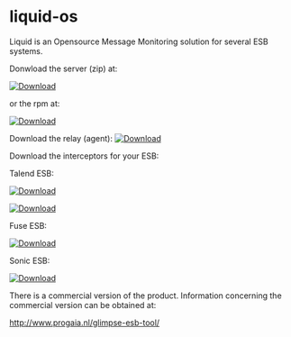 # liquid-os
Liquid is an Opensource Message Monitoring solution for several ESB systems.

Donwload the server (zip) at:

[ ![Download](https://api.bintray.com/packages/paultegelaar/maven/liquid-os/images/download.svg) ](https://bintray.com/paultegelaar/maven/liquid-os/_latestVersion)

or the rpm at:

[ ![Download](https://api.bintray.com/packages/paultegelaar/RPM/liquid-os/images/download.svg) ](https://bintray.com/paultegelaar/RPM/liquid-os/_latestVersion)

Download the relay (agent):
[ ![Download](https://api.bintray.com/packages/paultegelaar/maven/relay/images/download.svg) ](https://bintray.com/paultegelaar/maven/relay/_latestVersion)

Download the interceptors for your ESB:

Talend ESB:

[ ![Download](https://api.bintray.com/packages/paultegelaar/maven/liquid-talend-esb-interceptor/images/download.svg) ](https://bintray.com/paultegelaar/maven/liquid-talend-esb-interceptor/_latestVersion)

[ ![Download](https://api.bintray.com/packages/paultegelaar/maven/liquid-relay-camel-osgi/images/download.svg) ](https://bintray.com/paultegelaar/maven/liquid-relay-camel-osgi/_latestVersion)

Fuse ESB:

[ ![Download](https://api.bintray.com/packages/paultegelaar/maven/liquid-relay-fuse-esb-interceptor/images/download.svg) ](https://bintray.com/paultegelaar/maven/liquid-relay-fuse-esb-interceptor/_latestVersion)

Sonic ESB:

[ ![Download](https://api.bintray.com/packages/paultegelaar/maven/liquid-relay-sonic-interceptor/images/download.svg) ](https://bintray.com/paultegelaar/maven/liquid-relay-sonic-interceptor/_latestVersion)

There is a commercial version of the product. Information concerning the commercial version can be obtained at:

http://www.progaia.nl/glimpse-esb-tool/
